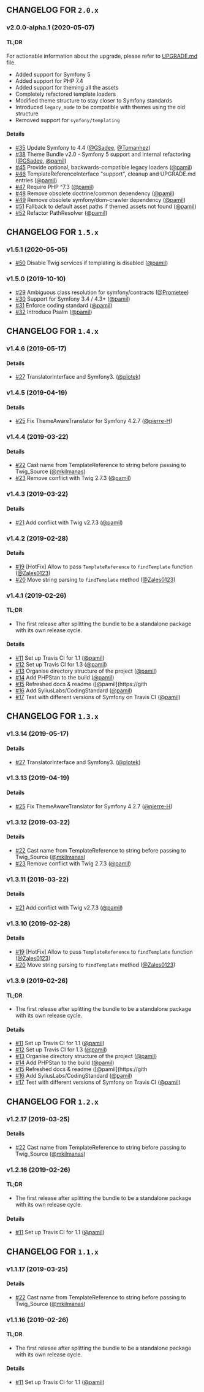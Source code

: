 ## CHANGELOG FOR `2.0.x`

### v2.0.0-alpha.1 (2020-05-07)

#### TL;DR

For actionable information about the upgrade, please refer to [UPGRADE.md](UPGRADE.md) file.

- Added support for Symfony 5
- Added support for PHP 7.4
- Added support for theming all the assets
- Completely refactored template loaders
- Modified theme structure to stay closer to Symfony standards
- Introduced `legacy_mode` to be compatible with themes using the old structure 
- Removed support for `symfony/templating`

#### Details

- [#35](https://github.com/Sylius/SyliusThemeBundle/issues/35) Update Symfony to 4.4 ([@GSadee](https://github.com/GSadee), [@Tomanhez](https://github.com/Tomanhez))
- [#38](https://github.com/Sylius/SyliusThemeBundle/issues/38) Theme Bundle v2.0 - Symfony 5 support and internal refactoring ([@GSadee](https://github.com/GSadee), [@pamil](https://github.com/pamil))
- [#45](https://github.com/Sylius/SyliusThemeBundle/issues/45) Provide optional, backwards-compatible legacy loaders ([@pamil](https://github.com/pamil))
- [#46](https://github.com/Sylius/SyliusThemeBundle/issues/46) TemplateReferenceInterface "support", cleanup and UPGRADE.md entries ([@pamil](https://github.com/pamil))
- [#47](https://github.com/Sylius/SyliusThemeBundle/issues/47) Require PHP ^7.3 ([@pamil](https://github.com/pamil))
- [#48](https://github.com/Sylius/SyliusThemeBundle/issues/48) Remove obsolete doctrine/common dependency ([@pamil](https://github.com/pamil))
- [#49](https://github.com/Sylius/SyliusThemeBundle/issues/49) Remove obsolete symfony/dom-crawler dependency ([@pamil](https://github.com/pamil))
- [#51](https://github.com/Sylius/SyliusThemeBundle/issues/51) Fallback to default asset paths if themed assets not found ([@pamil](https://github.com/pamil))
- [#52](https://github.com/Sylius/SyliusThemeBundle/issues/52) Refactor PathResolver ([@pamil](https://github.com/pamil))

## CHANGELOG FOR `1.5.x`

### v1.5.1 (2020-05-05)

- [#50](https://github.com/Sylius/SyliusThemeBundle/issues/50) Disable Twig services if templating is disabled ([@pamil](https://github.com/pamil))

### v1.5.0 (2019-10-10)

- [#29](https://github.com/Sylius/SyliusThemeBundle/issues/29) Ambiguous class resolution for symfony/contracts ([@Prometee](https://github.com/Prometee))
- [#30](https://github.com/Sylius/SyliusThemeBundle/issues/30) Support for Symfony 3.4 / 4.3+ ([@pamil](https://github.com/pamil))
- [#31](https://github.com/Sylius/SyliusThemeBundle/issues/31) Enforce coding standard ([@pamil](https://github.com/pamil))
- [#32](https://github.com/Sylius/SyliusThemeBundle/issues/32) Introduce Psalm ([@pamil](https://github.com/pamil))

## CHANGELOG FOR `1.4.x`

### v1.4.6 (2019-05-17)

#### Details

- [#27](https://github.com/Sylius/SyliusThemeBundle/issues/27) TranslatorInterface and Symfony3. ([@plotek](https://github.com/plotek))

### v1.4.5 (2019-04-19)

#### Details

- [#25](https://github.com/Sylius/SyliusThemeBundle/issues/25) Fix ThemeAwareTranslator for Symfony 4.2.7 ([@pierre-H](https://github.com/pierre-H))

### v1.4.4 (2019-03-22)

#### Details

- [#22](https://github.com/Sylius/SyliusThemeBundle/issues/22) Cast name from TemplateReference to string before passing to Twig_Source ([@mkilmanas](https://github.com/mkilmanas))
- [#23](https://github.com/Sylius/SyliusThemeBundle/issues/23) Remove conflict with Twig 2.7.3 ([@pamil](https://github.com/pamil))

### v1.4.3 (2019-03-22)

#### Details

- [#21](https://github.com/Sylius/SyliusThemeBundle/issues/21) Add conflict with Twig v2.7.3 ([@pamil](https://github.com/pamil))

### v1.4.2 (2019-02-28)

#### Details

- [#19](https://github.com/Sylius/SyliusThemeBundle/issues/19) [HotFix] Allow to pass `TemplateReference` to `findTemplate` function ([@Zales0123](https://github.com/Zales0123))
- [#20](https://github.com/Sylius/SyliusThemeBundle/issues/20) Move string parsing to `findTemplate` method ([@Zales0123](https://github.com/Zales0123))

### v1.4.1 (2019-02-26)

#### TL;DR

- The first release after splitting the bundle to be a standalone package with its own release cycle.

#### Details

- [#11](https://github.com/Sylius/SyliusThemeBundle/issues/11) Set up Travis CI for 1.1 ([@pamil](https://github.com/pamil))
- [#12](https://github.com/Sylius/SyliusThemeBundle/issues/12) Set up Travis CI for 1.3 ([@pamil](https://github.com/pamil))
- [#13](https://github.com/Sylius/SyliusThemeBundle/issues/13) Organise directory structure of the project ([@pamil](https://github.com/pamil))
- [#14](https://github.com/Sylius/SyliusThemeBundle/issues/14) Add PHPStan to the build ([@pamil](https://github.com/pamil))
- [#15](https://github.com/Sylius/SyliusThemeBundle/issues/15) Refreshed docs & readme ([@pamil](https://gith
- [#16](https://github.com/Sylius/SyliusThemeBundle/issues/16) Add SyliusLabs/CodingStandard ([@pamil](https://github.com/pamil))
- [#17](https://github.com/Sylius/SyliusThemeBundle/issues/17) Test with different versions of Symfony on Travis CI ([@pamil](https://github.com/pamil))

## CHANGELOG FOR `1.3.x`

### v1.3.14 (2019-05-17)

#### Details

- [#27](https://github.com/Sylius/SyliusThemeBundle/issues/27) TranslatorInterface and Symfony3. ([@plotek](https://github.com/plotek))

### v1.3.13 (2019-04-19)

#### Details

- [#25](https://github.com/Sylius/SyliusThemeBundle/issues/25) Fix ThemeAwareTranslator for Symfony 4.2.7 ([@pierre-H](https://github.com/pierre-H))

### v1.3.12 (2019-03-22)

#### Details

- [#22](https://github.com/Sylius/SyliusThemeBundle/issues/22) Cast name from TemplateReference to string before passing to Twig_Source ([@mkilmanas](https://github.com/mkilmanas))
- [#23](https://github.com/Sylius/SyliusThemeBundle/issues/23) Remove conflict with Twig 2.7.3 ([@pamil](https://github.com/pamil))

### v1.3.11 (2019-03-22)

#### Details

- [#21](https://github.com/Sylius/SyliusThemeBundle/issues/21) Add conflict with Twig v2.7.3 ([@pamil](https://github.com/pamil))

### v1.3.10 (2019-02-28)

#### Details

- [#19](https://github.com/Sylius/SyliusThemeBundle/issues/19) [HotFix] Allow to pass `TemplateReference` to `findTemplate` function ([@Zales0123](https://github.com/Zales0123))
- [#20](https://github.com/Sylius/SyliusThemeBundle/issues/20) Move string parsing to `findTemplate` method ([@Zales0123](https://github.com/Zales0123))

### v1.3.9 (2019-02-26)

#### TL;DR

- The first release after splitting the bundle to be a standalone package with its own release cycle.

#### Details

- [#11](https://github.com/Sylius/SyliusThemeBundle/issues/11) Set up Travis CI for 1.1 ([@pamil](https://github.com/pamil))
- [#12](https://github.com/Sylius/SyliusThemeBundle/issues/12) Set up Travis CI for 1.3 ([@pamil](https://github.com/pamil))
- [#13](https://github.com/Sylius/SyliusThemeBundle/issues/13) Organise directory structure of the project ([@pamil](https://github.com/pamil))
- [#14](https://github.com/Sylius/SyliusThemeBundle/issues/14) Add PHPStan to the build ([@pamil](https://github.com/pamil))
- [#15](https://github.com/Sylius/SyliusThemeBundle/issues/15) Refreshed docs & readme ([@pamil](https://gith
- [#16](https://github.com/Sylius/SyliusThemeBundle/issues/16) Add SyliusLabs/CodingStandard ([@pamil](https://github.com/pamil))
- [#17](https://github.com/Sylius/SyliusThemeBundle/issues/17) Test with different versions of Symfony on Travis CI ([@pamil](https://github.com/pamil))

## CHANGELOG FOR `1.2.x`

### v1.2.17 (2019-03-25)

#### Details

- [#22](https://github.com/Sylius/SyliusThemeBundle/issues/22) Cast name from TemplateReference to string before passing to Twig_Source ([@mkilmanas](https://github.com/mkilmanas))

### v1.2.16 (2019-02-26)

#### TL;DR

- The first release after splitting the bundle to be a standalone package with its own release cycle.

#### Details

- [#11](https://github.com/Sylius/SyliusThemeBundle/issues/11) Set up Travis CI for 1.1 ([@pamil](https://github.com/pamil))

## CHANGELOG FOR `1.1.x`

### v1.1.17 (2019-03-25)

#### Details

- [#22](https://github.com/Sylius/SyliusThemeBundle/issues/22) Cast name from TemplateReference to string before passing to Twig_Source ([@mkilmanas](https://github.com/mkilmanas))

### v1.1.16 (2019-02-26)

#### TL;DR

- The first release after splitting the bundle to be a standalone package with its own release cycle.

#### Details

- [#11](https://github.com/Sylius/SyliusThemeBundle/issues/11) Set up Travis CI for 1.1 ([@pamil](https://github.com/pamil))
